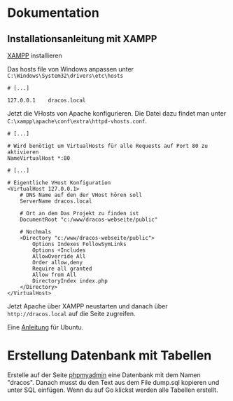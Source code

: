 # Dokumentation

## Installationsanleitung mit XAMPP

[XAMPP](https://www.apachefriends.org/de/index.html) installieren

Das hosts file von Windows anpassen unter ``` C:\Windows\System32\drivers\etc\hosts ```
```
# [...]

127.0.0.1    dracos.local
```

Jetzt die VHosts von Apache konfigurieren. Die Datei dazu findet man unter ``` C:\xampp\apache\conf\extra\httpd-vhosts.conf ```.

```
# [...]

# Wird benötigt um VirtualHosts für alle Requests auf Port 80 zu aktivieren
NameVirtualHost *:80

# [...]

# Eigentliche VHost Konfiguration
<VirtualHost 127.0.0.1>
    # DNS Name auf den der VHost hören soll
    ServerName dracos.local

    # Ort an dem Das Projekt zu finden ist
    DocumentRoot "c:/www/dracos-webseite/public"

    # Nochmals
    <Directory "c:/www/dracos-webseite/public">
        Options Indexes FollowSymLinks
        Options +Includes
        AllowOverride All
        Order allow,deny
        Require all granted
        Allow from All
        DirectoryIndex index.php
    </Directory>
</VirtualHost>
```

Jetzt Apache über XAMPP neustarten und danach über ``` http://dracos.local ``` auf die Seite zugreifen.

Eine [Anleitung](http://devarticles.in/linux/creating-new-virtual-host-while-using-xampp-in-ubuntu-linux/) für Ubuntu.

# Erstellung Datenbank mit Tabellen

Erstelle auf der Seite [phpmyadmin](http://localhost/phpmyadmin) eine Datenbank mit dem Namen "dracos".
Danach musst du den Text aus dem File dump.sql kopieren und unter SQL einfügen.
Wenn du auf Go klickst werden alle Tabellen erstellt.

